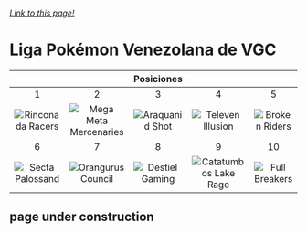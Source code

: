 ###### [Link to this page!](http://jalexl07.github.io/ "Home")

# Liga Pokémon Venezolana de VGC

| | | Posiciones | | |
:---: | :---: | :---: | :---: | :---:
1 | 2 | 3 | 4 | 5
![Rinconada Racers][rr] | ![Mega Meta Mercenaries][mmm] | ![Araquanid Shot][as] | ![Televen Illusion][ti] | ![Broken Riders][br]
6 | 7 | 8 | 9 | 10
![Secta Palossand][sp] | ![Orangurus Council][oc] | ![Destiel Gaming][dg] | ![Catatumbos Lake Rage][clr] | ![Full Breakers][fb]

## page under construction

[rr]: https://github.com/JAlexL07/JAlexL07.github.io/master/images/rr.png "Rinconada Racers"
[mmm]: https://github.com/JAlexL07/JAlexL07.github.io/master/images/mmm.png "Mega Meta Mercenaries"
[as]: https://github.com/JAlexL07/JAlexL07.github.io/master/images/as.png "Araquanid Shot"
[ti]: https://github.com/JAlexL07/JAlexL07.github.io/master/images/ti.png "Televen Illusion"
[br]: https://github.com/JAlexL07/JAlexL07.github.io/master/images/br.png "Broken Riders"
[sp]: https://github.com/JAlexL07/JAlexL07.github.io/master/images/sp.png "Secta Palossand"
[oc]: https://github.com/JAlexL07/JAlexL07.github.io/master/images/oc.png "Orangurus Council"
[dg]: https://github.com/JAlexL07/JAlexL07.github.io/master/images/dg.png "Destiel Gaming"
[clr]: https://github.com/JAlexL07/JAlexL07.github.io/master/images/clr.png "Catatumbos Lake Rage"
[fb]: https://github.com/JAlexL07/JAlexL07.github.io/master/images/fb.png "Full Breakers"

